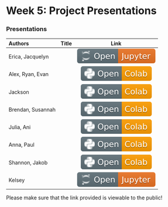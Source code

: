 # Week 5: Project Presentations

### Presentations
| Authors                   | Title    | Link |
| :---------------          | :--------------- | :----------:   |
| Erica, Jacquelyn          |  | [![Link](../tools/buttons/open-jupyter.svg)](presentations/erica-jacquelyn.html) |
| Alex, Ryan, Evan          |  | [![Link](../tools/buttons/open-colab.svg)](https://colab.research.google.com/drive/1Sw1wUsLiIrNF4iZhQmYNG7XmACotsQGt?usp=sharing) |
| Jackson                   |  | [![Link](../tools/buttons/open-colab.svg)](https://colab.research.google.com/drive/18emDAf8GlJh0nYQJuAM1ZbMTbT4JVqrv?usp=sharing) |
| Brendan, Susannah         |  | [![Link](../tools/buttons/open-colab.svg)](https://colab.research.google.com/drive/1NfJe_FdMSG-dFZcxAvYr4cehtPEt5RcB?usp=sharing) |
| Julia, Ani                |  | [![Link](../tools/buttons/open-colab.svg)](https://colab.research.google.com/drive/1AWO-3Pba-pJ5uZH6MjNu7Xk89nBxS1Cu?usp=sharing) |
| Anna, Paul                |  | [![Link](../tools/buttons/open-colab.svg)](https://colab.research.google.com/drive/1Nn42X4JKW1HluDb_6N3M_KAU0U9iACX5?usp=sharing) |
| Shannon, Jakob            |  | [![Link](../tools/buttons/open-colab.svg)](https://colab.research.google.com/drive/1vsche4hTayXbYZxsN9AAXOAz8A6_YH2C?usp=sharing) |
| Kelsey                    |  | [![Link](../tools/buttons/open-jupyter.svg)](presentations/kelsey.html) |


Please make sure that the link provided is viewable to the public!